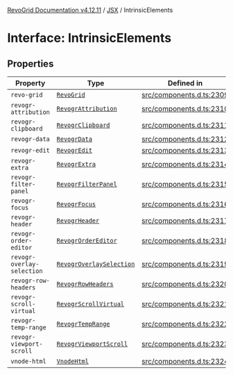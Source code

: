 [RevoGrid Documentation v4.12.11](README.md) / [JSX](Namespace.JSX.md) / IntrinsicElements

# Interface: IntrinsicElements

## Properties

| Property | Type | Defined in |
| ------ | ------ | ------ |
| `revo-grid` | [`RevoGrid`](JSX.Interface.RevoGrid.md) | [src/components.d.ts:2309](https://github.com/revolist/revogrid/blob/6f8df4eb606fcbd6f32b575f3753800c08ad78f6/src/components.d.ts#L2309) |
| `revogr-attribution` | [`RevogrAttribution`](JSX.Interface.RevogrAttribution.md) | [src/components.d.ts:2310](https://github.com/revolist/revogrid/blob/6f8df4eb606fcbd6f32b575f3753800c08ad78f6/src/components.d.ts#L2310) |
| `revogr-clipboard` | [`RevogrClipboard`](JSX.Interface.RevogrClipboard.md) | [src/components.d.ts:2311](https://github.com/revolist/revogrid/blob/6f8df4eb606fcbd6f32b575f3753800c08ad78f6/src/components.d.ts#L2311) |
| `revogr-data` | [`RevogrData`](JSX.Interface.RevogrData.md) | [src/components.d.ts:2312](https://github.com/revolist/revogrid/blob/6f8df4eb606fcbd6f32b575f3753800c08ad78f6/src/components.d.ts#L2312) |
| `revogr-edit` | [`RevogrEdit`](JSX.Interface.RevogrEdit.md) | [src/components.d.ts:2313](https://github.com/revolist/revogrid/blob/6f8df4eb606fcbd6f32b575f3753800c08ad78f6/src/components.d.ts#L2313) |
| `revogr-extra` | [`RevogrExtra`](JSX.Interface.RevogrExtra.md) | [src/components.d.ts:2314](https://github.com/revolist/revogrid/blob/6f8df4eb606fcbd6f32b575f3753800c08ad78f6/src/components.d.ts#L2314) |
| `revogr-filter-panel` | [`RevogrFilterPanel`](JSX.Interface.RevogrFilterPanel.md) | [src/components.d.ts:2315](https://github.com/revolist/revogrid/blob/6f8df4eb606fcbd6f32b575f3753800c08ad78f6/src/components.d.ts#L2315) |
| `revogr-focus` | [`RevogrFocus`](JSX.Interface.RevogrFocus.md) | [src/components.d.ts:2316](https://github.com/revolist/revogrid/blob/6f8df4eb606fcbd6f32b575f3753800c08ad78f6/src/components.d.ts#L2316) |
| `revogr-header` | [`RevogrHeader`](JSX.Interface.RevogrHeader.md) | [src/components.d.ts:2317](https://github.com/revolist/revogrid/blob/6f8df4eb606fcbd6f32b575f3753800c08ad78f6/src/components.d.ts#L2317) |
| `revogr-order-editor` | [`RevogrOrderEditor`](JSX.Interface.RevogrOrderEditor.md) | [src/components.d.ts:2318](https://github.com/revolist/revogrid/blob/6f8df4eb606fcbd6f32b575f3753800c08ad78f6/src/components.d.ts#L2318) |
| `revogr-overlay-selection` | [`RevogrOverlaySelection`](JSX.Interface.RevogrOverlaySelection.md) | [src/components.d.ts:2319](https://github.com/revolist/revogrid/blob/6f8df4eb606fcbd6f32b575f3753800c08ad78f6/src/components.d.ts#L2319) |
| `revogr-row-headers` | [`RevogrRowHeaders`](JSX.Interface.RevogrRowHeaders.md) | [src/components.d.ts:2320](https://github.com/revolist/revogrid/blob/6f8df4eb606fcbd6f32b575f3753800c08ad78f6/src/components.d.ts#L2320) |
| `revogr-scroll-virtual` | [`RevogrScrollVirtual`](JSX.Interface.RevogrScrollVirtual.md) | [src/components.d.ts:2321](https://github.com/revolist/revogrid/blob/6f8df4eb606fcbd6f32b575f3753800c08ad78f6/src/components.d.ts#L2321) |
| `revogr-temp-range` | [`RevogrTempRange`](JSX.Interface.RevogrTempRange.md) | [src/components.d.ts:2322](https://github.com/revolist/revogrid/blob/6f8df4eb606fcbd6f32b575f3753800c08ad78f6/src/components.d.ts#L2322) |
| `revogr-viewport-scroll` | [`RevogrViewportScroll`](JSX.Interface.RevogrViewportScroll.md) | [src/components.d.ts:2323](https://github.com/revolist/revogrid/blob/6f8df4eb606fcbd6f32b575f3753800c08ad78f6/src/components.d.ts#L2323) |
| `vnode-html` | [`VnodeHtml`](JSX.Interface.VnodeHtml.md) | [src/components.d.ts:2324](https://github.com/revolist/revogrid/blob/6f8df4eb606fcbd6f32b575f3753800c08ad78f6/src/components.d.ts#L2324) |
